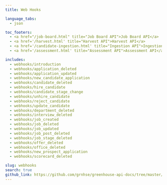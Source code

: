 ```yaml
---
title: Web Hooks

language_tabs:
  - json

toc_footers:
  - <a href="/job-board.html" title="Job Board API">Job Board API</a>
  - <a href='/harvest.html' title="Harvest API">Harvest API</a>
  - <a href='/candidate-ingestion.html' title="Ingestion API">Ingestion API</a>
  - <a href='/assessment.html' title="Assessment API">Assessment API</a>

includes:
  - webhooks/introduction
  - webhooks/application_deleted
  - webhooks/application_updated
  - webhooks/new_candidate_application
  - webhooks/candidate_deleted
  - webhooks/hire_candidate
  - webhooks/candidate_stage_change
  - webhooks/unhire_candidate
  - webhooks/reject_candidate
  - webhooks/update_candidate
  - webhooks/department_deleted
  - webhooks/interview_deleted
  - webhooks/job_created
  - webhooks/job_deleted
  - webhooks/job_updated
  - webhooks/job_post_deleted
  - webhooks/job_stage_deleted
  - webhooks/offer_deleted
  - webhooks/office_deleted
  - webhooks/new_prospect_application
  - webhooks/scorecard_deleted

slug: webhooks
search: true
github_link: https://github.com/grnhse/greenhouse-api-docs/tree/master/source/includes/webhooks
---
```

